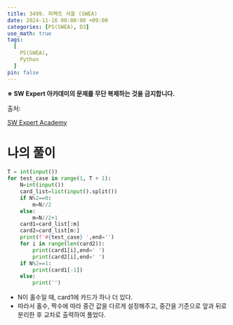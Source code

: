 ```yaml
---
title: 3499. 퍼펙트 셔플 (SWEA)
date: 2024-11-16 00:00:00 +09:00
categories: [PS(SWEA), D3]
use_math: true
tags:
  [
    PS(SWEA),
    Python
  ]
pin: false
---
```


**※ SW Expert 아카데미의 문제를 무단 복제하는 것을 금지합니다.**

출처: 

[SW Expert Academy](https://swexpertacademy.com/main/code/problem/problemDetail.do?problemLevel=3&contestProbId=AWGsRbk6AQIDFAVW&categoryId=AWGsRbk6AQIDFAVW&categoryType=CODE&problemTitle=&orderBy=INQUERY_COUNT&selectCodeLang=PYTHON&select-1=3&pageSize=10&pageIndex=3)

# 나의 풀이

```python
T = int(input())
for test_case in range(1, T + 1):
    N=int(input())
    card_list=list(input().split())
    if N%2==0:
        m=N//2
    else:
        m=N//2+1
    card1=card_list[:m]
    card2=card_list[m:]
    print(f'#{test_case} ',end='')
    for i in range(len(card2)):
        print(card1[i],end=' ')
        print(card2[i],end=' ')
    if N%2==1:
        print(card1[-1])
    else:
        print('')
```

- N이 홀수일 때, card1에 카드가 하나 더 있다.
- 따라서 홀수, 짝수에 따라 중간 값을 다르게 설정해주고, 중간을 기준으로 앞과 뒤로 분리한 후 교차로 출력하여 풀었다.